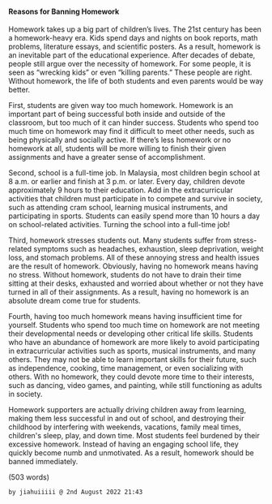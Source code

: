 ####  Reasons for Banning Homework

Homework takes up a big part of children’s lives. The 21st century has been a homework-heavy era. Kids spend days and nights on book reports, math problems, literature essays, and scientific posters. As a result, homework is an inevitable part of the educational experience. After decades of debate, people still argue over the necessity of homework. For some people, it is seen as “wrecking kids” or even “killing parents.” These people are right. Without homework, the life of both students and even parents would be way better.

First, students are given way too much homework. Homework is an important part of being successful both inside and outside of the classroom, but too much of it can hinder success. Students who spend too much time on homework may find it difficult to meet other needs, such as being physically and socially active. If there’s less homework or no homework at all, students will be more willing to finish their given assignments and have a greater sense of accomplishment. 

Second, school is a full-time job. In Malaysia, most children begin school at 8 a.m. or earlier and finish at 3 p.m. or later. Every day, children devote approximately 9 hours to their education. Add in the extracurricular activities that children must participate in to compete and survive in society, such as attending cram school, learning musical instruments, and participating in sports. Students can easily spend more than 10 hours a day on school-related activities. Turning the school into a full-time job!

Third, homework stresses students out. Many students suffer from stress-related symptoms such as headaches, exhaustion, sleep deprivation, weight loss, and stomach problems. All of these annoying stress and health issues are the result of homework. Obviously, having no homework means having no stress. Without homework, students do not have to drain their time sitting at their desks, exhausted and worried about whether or not they have turned in all of their assignments. As a result, having no homework is an absolute dream come true for students.

Fourth, having too much homework means having insufficient time for yourself. Students who spend too much time on homework are not meeting their developmental needs or developing other critical life skills. Students who have an abundance of homework are more likely to avoid participating in extracurricular activities such as sports, musical instruments, and many others. They may not be able to learn important skills for their future, such as independence, cooking, time management, or even socializing with others. With no homework, they could devote more time to their interests, such as dancing, video games, and painting, while still functioning as adults in society.

Homework supporters are actually driving children away from learning, making them less successful in and out of school, and destroying their childhood by interfering with weekends, vacations, family meal times, children's sleep, play, and down time. Most students feel burdened by their excessive homework. Instead of having an engaging school life, they quickly become numb and unmotivated. As a result, homework should be banned immediately.

(503 words)

`by jiahuiiiii @ 2nd August 2022 21:43`